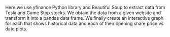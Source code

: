 Here we use yfinance Python library and Beautiful Soup to extract data from Tesla and Game Stop stocks. We obtain the data from a given website and transform it into a pandas data frame. We finally create an interactive graph for each that shows historical data and each of their opening share price vs date plots.

